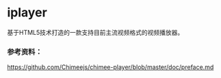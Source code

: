# iplayer
基于HTML5技术打造的一款支持目前主流视频格式的视频播放器。



### 参考资料：
https://github.com/Chimeejs/chimee-player/blob/master/doc/preface.md